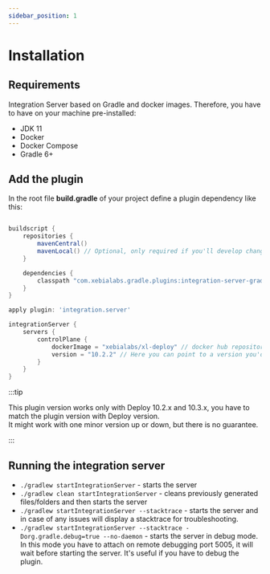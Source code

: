 ```yaml
---
sidebar_position: 1
---
```


# Installation

## Requirements

Integration Server based on Gradle and docker images. Therefore, you have to have on your machine pre-installed:

* JDK 11
* Docker
* Docker Compose  
* Gradle 6+

## Add the plugin

In the root file **build.gradle** of your project define a plugin dependency like this:

```groovy

buildscript {
    repositories {
        mavenCentral()
        mavenLocal() // Optional, only required if you'll develop changes to the plugin.
    }

    dependencies {
        classpath "com.xebialabs.gradle.plugins:integration-server-gradle-plugin:10.3.0-820.1249"
    }
}

apply plugin: 'integration.server'

integrationServer {
    servers {
        controlPlane {
            dockerImage = "xebialabs/xl-deploy" // docker hub repository
            version = "10.2.2" // Here you can point to a version you'd like to run
        }
    }
}
```

:::tip

This plugin version works only with Deploy 10.2.x and 10.3.x, you have to match the plugin version with Deploy version. <br/> 
It might work with one minor version up or down, but there is no guarantee.  

:::

## Running the integration server

* `./gradlew startIntegrationServer` - starts the server
* `./gradlew clean startIntegrationServer` - cleans previously generated files/folders and then starts the server
* `./gradlew startIntegrationServer --stacktrace` - starts the server and in case of any issues will display a stacktrace for troubleshooting. 
* `./gradlew startIntegrationServer --stacktrace -Dorg.gradle.debug=true --no-daemon` - starts the server in debug mode.
In this mode you have to attach on remote debugging port 5005, it will wait before starting the server. It's useful if you have to debug 
the plugin. 
